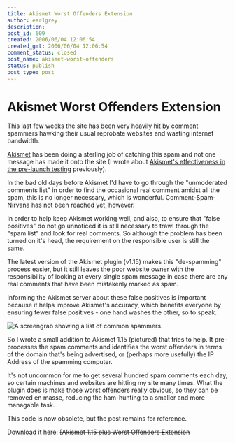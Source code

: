 ```yaml
---
title: Akismet Worst Offenders Extension
author: ear1grey
description:
post_id: 609
created: 2006/06/04 12:06:54
created_gmt: 2006/06/04 12:06:54
comment_status: closed
post_name: akismet-worst-offenders
status: publish
post_type: post
---
```


# Akismet Worst Offenders Extension

This last few weeks the site has been very heavily hit by comment spammers hawking their usual reprobate websites and wasting internet bandwidth.

[Akismet](http://akismet.com/) has been doing a sterling job of catching this spam and not one message has made it onto the site (I wrote about [Akismet's effectiveness in the pre-launch testing](akismet) previously).

In the bad old days before Akismet I'd have to go through the "unmoderated comments list" in order to find the occasional real comment amidst all the spam, this is no longer necessary, which is wonderful.  Comment-Spam-Nirvana has not been reached yet, however.

In order to help keep Akismet working well, and also, to ensure that "false positives" do not go unnoticed it is still necessary to trawl through the "spam list" and look for real comments. So although the problem has been turned on it's head, the requirement on the responsible user is still the same.

The latest version of the Akismet plugin (v1.15) makes this "de-spamming" process easier, but it still leaves the poor website owner with the responsibility of looking at every single spam message in case there are any real comments that have been mistakenly marked as spam.

Informing the Akismet server about these false positives is important because it helps improve Akismet's accuracy, which benefits everyone by ensuring fewer false positives - one hand washes the other, so to speak.

![A screengrab showing a list of common spammers.](/pics/2006/worst-offenders/inuse)

So I wrote a small addition to Akismet 1.15 (pictured) that tries to help. It pre-processes the spam comments and identifies the worst offenders in terms of the domain that's being advertised, or (perhaps more usefully) the IP Address of the spamming computer.

It's not uncommon for me to get several hundred spam comments each day, so certain machines and websites are hitting my site many times. What the plugin does is make those worst offenders really obvious, so they can be removed en masse, reducing the ham-hunting to a smaller and more managable task.

This code is now obsolete, but the post remains for reference.

Download it here: ~~[Akismet 1.15 plus Worst Offenders Extension~~
